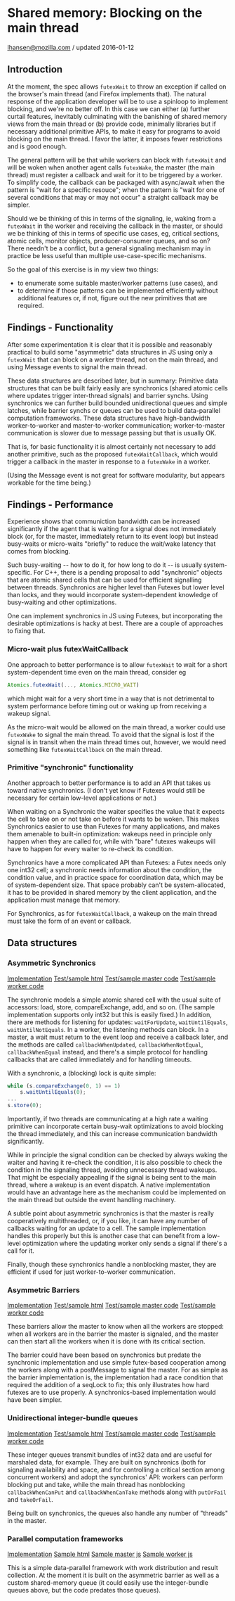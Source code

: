 # Shared memory: Blocking on the main thread

lhansen@mozilla.com / updated 2016-01-12

## Introduction

At the moment, the spec allows `futexWait` to throw an exception if
called on the browser's main thread (and Firefox implements that).
The natural response of the application developer will be to use a
spinloop to implement blocking, and we're no better off.  In this case
we can either (a) further curtail features, inevitably culminating
with the banishing of shared memory views from the main thread or (b)
provide code, minimally libraries but if necessary additional
primitive APIs, to make it easy for programs to avoid blocking on the
main thread.  I favor the latter, it imposes fewer restrictions and is
good enough.

The general pattern will be that while workers can block with
`futexWait` and will be woken when another agent calls `futexWake`, the
master (the main thread) must register a callback and wait for it to
be triggered by a worker.  To simplify code, the callback can be
packaged with async/await when the pattern is "wait for a specific
resouce"; when the pattern is "wait for one of several conditions that
may or may not occur" a straight callback may be simpler.

Should we be thinking of this in terms of the signaling, ie, waking
from a `futexWait` in the worker and receiving the callback in the
master, or should we be thinking of this in terms of specific use
cases, eg, critical sections, atomic cells, monitor objects,
producer-consumer queues, and so on?  There needn't be a conflict, but
a general signaling mechanism may in practice be less useful than
multiple use-case-specific mechanisms.

So the goal of this exercise is in my view two things:

* to enumerate some suitable master/worker patterns (use cases), and
* to determine if those patterns can be implemented efficiently
  without additional features or, if not, figure out the new
  primitives that are required.

## Findings - Functionality

After some experimentation it is clear that it is possible and
reasonably practical to build some "asymmetric" data structures in JS
using only a `futexWait` that can block on a worker thread, not on the
main thread, and using Message events to signal the main thread.

These data structures are described later, but in summary: Primitive
data structures that can be built fairly easily are synchronics
(shared atomic cells where updates trigger inter-thread signals) and
barrier synchs.  Using synchronics we can further build bounded
unidirectional queues and simple latches, while barrier synchs or
queues can be used to build data-parallel computation frameworks.
These data structures have high-bandwidth worker-to-worker and
master-to-worker communication; worker-to-master communication is
slower due to message passing but that is usually OK.

That is, for basic functionality it is almost certainly not necessary
to add another primitive, such as the proposed `futexWaitCallback`,
which would trigger a callback in the master in response to a
`futexWake` in a worker.

(Using the Message event is not great for software modularity, but
appears workable for the time being.)

## Findings - Performance

Experience shows that communiction bandwidth can be increased
significantly if the agent that is waiting for a signal does not
immediately block (or, for the master, immediately return to its event
loop) but instead busy-waits or micro-waits "briefly" to reduce the
wait/wake latency that comes from blocking.

Such busy-waiting -- how to do it, for how long to do it -- is usually
system-specific.  For C++, there is a pending proposal to add
"synchronic" objects that are atomic shared cells that can be used for
efficient signalling between threads.  Synchronics are higher level
than Futexes but lower level than locks, and they would incorporate
system-dependent knowledge of busy-waiting and other optimizations.

One can implement synchronics in JS using Futexes, but incorporating
the desirable optimizations is hacky at best.  There are a couple of
approaches to fixing that.

### Micro-wait plus futexWaitCallback

One approach to better performance is to allow `futexWait` to wait for
a short system-dependent time even on the main thread, consider eg

```js
Atomics.futexWait(..., Atomics.MICRO_WAIT)
```

which might wait for a very short time in a way that is not
detrimental to system performance before timing out or waking up from
receiving a wakeup signal.

As the micro-wait would be allowed on the main thread, a worker could
use `futexWake` to signal the main thread.  To avoid that the signal
is lost if the signal is in transit when the main thread times out,
however, we would need something like `futexWaitCallback` on the main
thread.

### Primitive "synchronic" functionality

Another approach to better performance is to add an API that takes us
toward native synchronics.  (I don't yet know if Futexes would still
be necessary for certain low-level applications or not.)

When waiting on a Synchronic the waiter specifies the value that it
expects the cell to take on or not take on before it wants to be
woken.  This makes Synchronics easier to use than Futexes for many
applications, and makes them amenable to built-in optimization:
wakeups need in principle only happen when they are called for, while
with "bare" futexes wakeups will have to happen for every waiter to
re-check its condition.

Synchronics have a more complicated API than Futexes: a Futex needs
only one int32 cell; a synchronic needs information about the
condition, the condition value, and in practice space for coordination
data, which may be of system-dependent size.  That space probably
can't be system-allocated, it has to be provided in shared memory by
the client application, and the application must manage that memory.

For Synchronics, as for `futexWaitCallback`, a wakeup on the main
thread must take the form of an event or callback.

## Data structures


### Asymmetric Synchronics

[Implementation](https://github.com/lars-t-hansen/parlib-simple/blob/master/src/asymmetric-synchronic.js)
[Test/sample html](https://github.com/lars-t-hansen/parlib-simple/blob/master/test/test-asymmetric-synchronic.html)
[Test/sample master code](https://github.com/lars-t-hansen/parlib-simple/blob/master/test/test-asymmetric-synchronic-master.js)
[Test/sample worker code](https://github.com/lars-t-hansen/parlib-simple/blob/master/test/test-asymmetric-worker.js)

The synchronic models a simple atomic shared cell with the usual suite
of accessors: load, store, compareExchange, add, and so on.  (The
sample implementation supports only int32 but this is easily fixed.)
In addition, there are methods for listening for updates:
`waitForUpdate`, `waitUntilEquals`, `waitUntilNotEquals`.  In a worker, the
listening methods can block.  In a master, a wait must return to the
event loop and receive a callback later, and the methods are called
`callbackWhenUpdated`, `callbackWhenNotEqual`, `callbackWhenEqual` instead,
and there's a simple protocol for handling callbacks that are called
immediately and for handling timeouts.

With a synchronic, a (blocking) lock is quite simple:

```js
while (s.compareExchange(0, 1) == 1)
    s.waitUntilEquals(0);
...
s.store(0);
```

Importantly, if two threads are communicating at a high rate a waiting
primitive can incorporate certain busy-wait optimizations to avoid
blocking the thread immediately, and this can increase communication
bandwidth significantly.

While in principle the signal condition can be checked by always
waking the waiter and having it re-check the condition, it is also
possible to check the condition in the signaling thread, avoiding
unnecessary thread wakeups.  That might be especially appealing if the
signal is being sent to the main thread, where a wakeup is an event
dispatch.  A native implementation would have an advantage here as the
mechanism could be implemented on the main thread but outside the
event handling machinery.

A subtle point about asymmetric synchronics is that the master is
really cooperatively multithreaded, or, if you like, it can have any
number of callbacks waiting for an update to a cell.  The sample
implementation handles this properly but this is another case that can
benefit from a low-level optimization where the updating worker only
sends a signal if there's a call for it.

Finally, though these synchronics handle a nonblocking master, they
are efficient if used for just worker-to-worker communication.


### Asymmetric Barriers

[Implementation](https://github.com/lars-t-hansen/parlib-simple/blob/master/src/asymmetric-barrier.js)
[Test/sample html](https://github.com/lars-t-hansen/parlib-simple/blob/master/test/test-asymmetric-barrier.html)
[Test/sample master code](https://github.com/lars-t-hansen/parlib-simple/blob/master/test/test-asymmetric-barrier-master.js)
[Test/sample worker code](https://github.com/lars-t-hansen/parlib-simple/blob/master/test/test-asymmetric-barrier-worker.js)

These barriers allow the master to know when all the workers are
stopped: when all workers are in the barrier the master is signaled,
and the master can then start all the workers when it is done with its
critical section.

The barrier could have been based on synchronics but predate the
synchronic implementation and use simple futex-based cooperation among
the workers along with a postMessage to signal the master.  For as
simple as the barrier implementation is, the implementation had a race
condition that required the addition of a seqLock to fix; this only
illustrates how hard futexes are to use properly.  A synchronics-based
implementation would have been simpler.


### Unidirectional integer-bundle queues

[Implementation](https://github.com/lars-t-hansen/parlib-simple/blob/master/src/asymmetric-intqueue.js)
[Test/sample html](https://github.com/lars-t-hansen/parlib-simple/blob/master/test/test-asymmetric-intqueue-m2w.html)
[Test/sample master code](https://github.com/lars-t-hansen/parlib-simple/blob/master/test/test-asymmetric-intqueue-m2w-master.js)
[Test/sample worker code](https://github.com/lars-t-hansen/parlib-simple/blob/master/test/test-asymmetric-intqueue-m2w-worker.js)

These integer queues transmit bundles of int32 data and are useful for
marshaled data, for example.  They are built on synchronics (both for
signaling availability and space, and for controlling a critical
section among concurrent workers) and adopt the synchronics' API:
workers can perform blocking put and take, while the main thread has
nonblocking `callbackWhenCanPut` and `callbackWhenCanTake` methods
along with `putOrFail` and `takeOrFail`.

Being built on synchronics, the queues also handle any number of
"threads" in the master.


### Parallel computation frameworks

[Implementation](https://github.com/lars-t-hansen/parlib-simple/blob/master/src/par.js)
[Sample html](https://github.com/lars-t-hansen/parlib-simple/blob/master/demo/mandelbrot-animation2/mandelbrot.html)
[Sample master js](https://github.com/lars-t-hansen/parlib-simple/blob/master/demo/mandelbrot-animation2/mandelbrot-master.js)
[Sample worker js](https://github.com/lars-t-hansen/parlib-simple/blob/master/demo/mandelbrot-animation2/mandelbrot-worker.js)

This is a simple data-parallel framework with work distribution and
result collection.  At the moment it is built on the asymmetric
barrier as well as a custom shared-memory queue (it could easily use
the integer-bundle queues above, but the code predates those queues).
